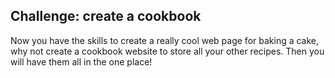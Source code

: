 ## Challenge: create a cookbook

Now you have the skills to create a really cool web page for baking a cake, why not create a cookbook website to store all your other recipes. Then you will have them all in the one place!
